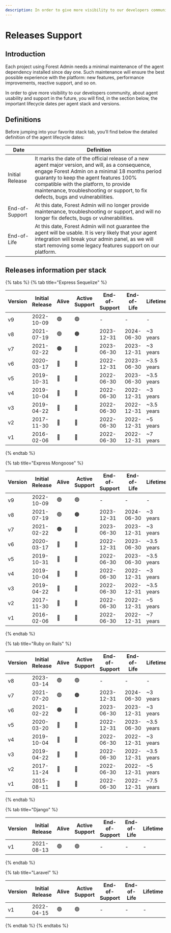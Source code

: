 ```yaml
---
description: In order to give more visibility to our developers community, about agent usability and support in the future, you will find, in this page, the important lifecycle dates per agent stack and versions.
---
```


# Releases Support

## Introduction

Each project using Forest Admin needs a minimal maintenance of the agent dependency installed since day one.
Such maintenance will ensure the best possible experience with the platform: new features, performance improvements, reactive support, and so on.

In order to give more visibility to our developers community, about agent usability and support in the future, you will find, in the section below, the important lifecycle dates per agent stack and versions.

## Definitions

Before jumping into your favorite stack tab, you’ll find below the detailed definition of the agent lifecycle dates:

| Date            | Definition                                                                                                                                                                                                                                                                                                                 |
| --------------- | -------------------------------------------------------------------------------------------------------------------------------------------------------------------------------------------------------------------------------------------------------------------------------------------------------------------------- |
| Initial Release | It marks the date of the official release of a new agent major version, and will, as a consequence, engage Forest Admin on a minimal 18 months period guaranty to keep the agent features 100% compatible with the platform, to provide maintenance, troubleshooting or support, to fix defects, bugs and vulnerabilities. |
| End-of-Support  | At this date, Forest Admin will no longer provide maintenance, troubleshooting or support, and will no longer fix defects, bugs or vulnerabilities.                                                                                                                                                                        |
| End-of-Life     | At this date, Forest Admin will not guarantee the agent will be usable. It is very likely that your agent integration will break your admin panel, as we will start removing some legacy features support on our platform.                                                                                                 |

## Releases information per stack

{% tabs %}
{% tab title="Express Sequelize" %}

| Version | Initial Release | Alive | Active Support | End-of-Support | End-of-Life | Lifetime   |
| ------- | --------------- | ----- | -------------- | -------------- | ----------- | ---------- |
| v9      | 2022-10-09      | 🟢    | 🟢             | -              | -           | -          |
| v8      | 2021-07-19      | 🟢    | 🟠             | 2023-12-31     | 2024-06-30  | ~3 years   |
| v7      | 2021-02-22      | 🟠    | 🔴             | 2023-06-30     | 2023-12-31  | ~3 years   |
| v6      | 2020-03-17      | 🔴    | 🔴             | 2022-12-31     | 2023-06-30  | ~3.5 years |
| v5      | 2019-10-31      | 🔴    | 🔴             | 2022-06-30     | 2023-06-30  | ~3.5 years |
| v4      | 2019-10-04      | 🔴    | 🔴             | 2022-06-30     | 2022-12-31  | ~3 years   |
| v3      | 2019-04-22      | 🔴    | 🔴             | 2022-06-30     | 2022-12-31  | ~3.5 years |
| v2      | 2017-11-30      | 🔴    | 🔴             | 2022-06-30     | 2022-12-31  | ~5 years   |
| v1      | 2016-02-06      | 🔴    | 🔴             | 2022-06-30     | 2022-12-31  | ~7 years   |

{% endtab %}

{% tab title="Express Mongoose" %}

| Version | Initial Release | Alive | Active Support | End-of-Support | End-of-Life | Lifetime   |
| ------- | --------------- | ----- | -------------- | -------------- | ----------- | ---------- |
| v9      | 2022-10-09      | 🟢    | 🟢             | -              | -           | -          |
| v8      | 2021-07-19      | 🟢    | 🟠             | 2023-12-31     | 2024-06-30  | ~3 years   |
| v7      | 2021-02-22      | 🟠    | 🔴             | 2023-06-30     | 2023-12-31  | ~3 years   |
| v6      | 2020-03-17      | 🔴    | 🔴             | 2022-12-31     | 2023-06-30  | ~3.5 years |
| v5      | 2019-10-31      | 🔴    | 🔴             | 2022-06-30     | 2023-06-30  | ~3.5 years |
| v4      | 2019-10-04      | 🔴    | 🔴             | 2022-06-30     | 2022-12-31  | ~3 years   |
| v3      | 2019-04-22      | 🔴    | 🔴             | 2022-06-30     | 2022-12-31  | ~3.5 years |
| v2      | 2017-11-30      | 🔴    | 🔴             | 2022-06-30     | 2022-12-31  | ~5 years   |
| v1      | 2016-02-06      | 🔴    | 🔴             | 2022-06-30     | 2022-12-31  | ~7 years   |

{% endtab %}

{% tab title="Ruby on Rails" %}

| Version | Initial Release | Alive | Active Support | End-of-Support | End-of-Life | Lifetime   |
| ------- | --------------- | ----- | -------------- | -------------- | ----------- | ---------- |
| v8      | 2023-03-14      | 🟢    | 🟢             | -              | -           | -          |
| v7      | 2021-07-20      | 🟢    | 🟠             | 2023-12-31     | 2024-06-30  | ~3 years   |
| v6      | 2021-02-22      | 🟠    | 🔴             | 2023-06-30     | 2023-12-31  | ~3 years   |
| v5      | 2020-03-20      | 🔴    | 🔴             | 2022-12-31     | 2023-06-30  | ~3.5 years |
| v4      | 2019-10-04      | 🔴    | 🔴             | 2022-06-30     | 2022-12-31  | ~3 years   |
| v3      | 2019-04-22      | 🔴    | 🔴             | 2022-06-30     | 2022-12-31  | ~3.5 years |
| v2      | 2017-11-24      | 🔴    | 🔴             | 2022-06-30     | 2022-12-31  | ~5 years   |
| v1      | 2015-08-11      | 🔴    | 🔴             | 2022-06-30     | 2022-12-31  | ~7.5 years |

{% endtab %}

{% tab title="Django" %}

| Version | Initial Release | Alive | Active Support | End-of-Support | End-of-Life | Lifetime |
| ------- | --------------- | ----- | -------------- | -------------- | ----------- | -------- |
| v1      | 2021-08-13      | 🟢    | 🟢             | -              | -           | -        |

{% endtab %}

{% tab title="Laravel" %}

| Version | Initial Release | Alive | Active Support | End-of-Support | End-of-Life | Lifetime |
| ------- | --------------- | ----- | -------------- | -------------- | ----------- | -------- |
| v1      | 2022-04-15      | 🟢    | 🟢             | -              | -           | -        |

{% endtab %}
{% endtabs %}
